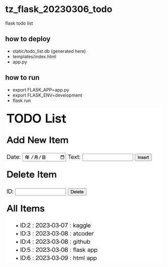 # tz_flask_20230306_todo
flask todo list

## how to deploy
* static/todo_list.db (generated here)
* templates/index.html
* app.py

## how to run
* export FLASK_APP=app.py
* export FLASK_ENV=development
* flask run

<img src="todo.png" width="600">
